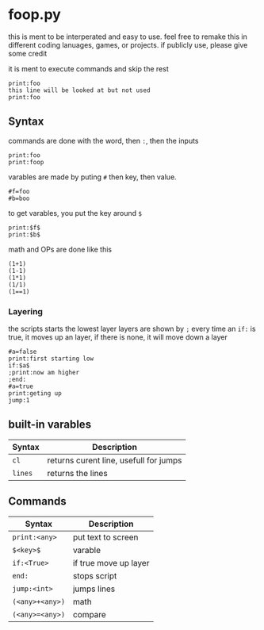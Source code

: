 # foop.py
this is ment to be interperated and easy to use. feel free to remake this in different coding lanuages, games, or projects. if publicly use, please give some credit

it is ment to execute commands and skip the rest
```
print:foo
this line will be looked at but not used
print:foo
```
## Syntax
commands are done with the word, then `:`, then the inputs
```
print:foo
print:foop
```
varables are made by puting `#` then key, then value.
```
#f=foo
#b=boo
```
to get varables, you put the key around `$`
```
print:$f$
print:$b$
```
math and OPs are done like this
```
(1+1)
(1-1)
(1*1)
(1/1)
(1==1)
```
### Layering
the scripts starts the lowest layer layers are shown by `;` every time an `if:` is true, it moves up an layer, if there is none, it will move down a layer
```
#a=false
print:first starting low
if:$a$
;print:now am higher
;end:
#a=true
print:geting up
jump:1
```
## built-in varables
| Syntax | Description |
| ----------- | ----------- |
| `cl` | returns curent line, usefull for jumps |
| `lines` | returns the lines  |
## Commands
| Syntax | Description |
| ----------- | ----------- |
| `print:<any>` | put text to screen |
| `$<key>$` | varable |
| `if:<True>` | if true move up layer |
| `end:` | stops script |
| `jump:<int>` | jumps lines |
| `(<any>+<any>)` | math |
| `(<any>=<any>)` | compare |
